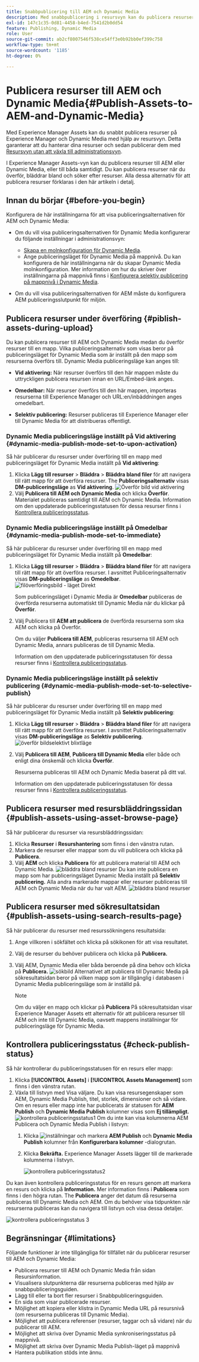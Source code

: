 ```yaml
---
title: Snabbpublicering till AEM och Dynamic Media
description: Med snabbpublicering i resursvyn kan du publicera resurser till AEM och dynamiska medier samtidigt eller separat. Du kan välja resurser och mappar och välja att publicera till Dynamic Media eller AEM.
exl-id: 147c1c35-0d81-4458-b4ed-7541d2b0dd54
feature: Publishing, Dynamic Media
role: User
source-git-commit: ab2cf8007546f538ce54ff3e0b92bb0ef399c758
workflow-type: tm+mt
source-wordcount: '1185'
ht-degree: 0%

---
```


# Publicera resurser till AEM och Dynamic Media{#Publish-Assets-to-AEM-and-Dynamic-Media}

Med Experience Manager Assets kan du snabbt publicera resurser på Experience Manager och Dynamic Media med hjälp av resursvyn. Detta garanterar att du hanterar dina resurser och sedan publicerar dem med [Resursvyn utan att växla till administrationsvyn](/help/assets/overview.md##persona-based-experiences).

I Experience Manager Assets-vyn kan du publicera resurser till AEM eller Dynamic Media, eller till båda samtidigt. Du kan publicera resurser när du överför, bläddrar bland och söker efter resurser. Alla dessa alternativ för att publicera resurser förklaras i den här artikeln i detalj.

## Innan du börjar {#before-you-begin}

Konfigurera de här inställningarna för att visa publiceringsalternativen för AEM och Dynamic Media:

* Om du vill visa publiceringsalternativen för Dynamic Media konfigurerar du följande inställningar i administrationsvyn:

   * [Skapa en molnkonfiguration för Dynamic Media](/help/assets/dynamic-media/config-dm.md#configuring-dynamic-media-cloud-services).
   * Ange publiceringsläget för Dynamic Media på mappnivå. Du kan konfigurera de här inställningarna när du skapar Dynamic Media molnkonfiguration. Mer information om hur du skriver över inställningarna på mappnivå finns i [Konfigurera selektiv publicering på mappnivå i Dynamic Media](/help/assets/dynamic-media/selective-publishing.md).

* Om du vill visa publiceringsalternativen för AEM måste du konfigurera AEM publiceringsslutpunkt för miljön.

## Publicera resurser under överföring {#piblish-assets-during-upload}

Du kan publicera resurser till AEM och Dynamic Media medan du överför resurser till en mapp. Vilka publiceringsalternativ som visas beror på publiceringsläget för Dynamic Media som är inställt på den mapp som resurserna överförs till. Dynamic Media publiceringsläge kan anges till:

* **Vid aktivering:** När resurser överförs till den här mappen måste du uttryckligen publicera resursen innan en URL/Embed-länk anges.

* **Omedelbar:** När resurser överförs till den här mappen, importeras resurserna till Experience Manager och URL:en/inbäddningen anges omedelbart.
* **Selektiv publicering:** Resurser publiceras till Experience Manager eller till Dynamic Media för att distribueras offentligt.

### Dynamic Media publiceringsläge inställt på Vid aktivering {#dynamic-media-publish-mode-set-to-upon-activation}

Så här publicerar du resurser under överföring till en mapp med publiceringsläget för Dynamic Media inställt på **Vid aktivering**:

1. Klicka **Lägg till resurser** > **Bläddra** > **Bläddra bland filer** för att navigera till rätt mapp för att överföra resurser. The **Publiceringsalternativ** visas **DM-publiceringsläge** as **Vid aktivering**.
   ![Överför bild vid aktivering](/help/assets/assets/upload-uactivation.svg)
2. Välj **Publicera till AEM och Dynamic Media** och klicka **Överför**. Materialet publiceras samtidigt till AEM och Dynamic Media. Information om den uppdaterade publiceringsstatusen för dessa resurser finns i [Kontrollera publiceringsstatus](#check-publish-status).

### Dynamic Media publiceringsläge inställt på Omedelbar {#dynamic-media-publish-mode-set-to-immediate}

Så här publicerar du resurser under överföring till en mapp med publiceringsläget för Dynamic Media inställt på **Omedelbar**:

1. Klicka **Lägg till resurser** > **Bläddra** > **Bläddra bland filer** för att navigera till rätt mapp för att överföra resurser. I avsnittet Publiceringsalternativ visas **DM-publiceringsläge** as **Omedelbar**.
   ![filöverföringsbild - läget Direkt](/help/assets/assets/resized-image-pdf-svg-new.svg)


   Som publiceringsläget i Dynamic Media är **Omedelbar** publiceras de överförda resurserna automatiskt till Dynamic Media när du klickar på **Överför**.

2. Välj Publicera till **AEM att publicera** de överförda resurserna som ska AEM och klicka på Överför.

   Om du väljer **Publicera till AEM**, publiceras resurserna till AEM och Dynamic Media, annars publiceras de till Dynamic Media.

   Information om den uppdaterade publiceringsstatusen för dessa resurser finns i [Kontrollera publiceringsstatus](#check-publish-status).

### Dynamic Media publiceringsläge inställt på selektiv publicering {#dynamic-media-publish-mode-set-to-selective-publish}

Så här publicerar du resurser under överföring till en mapp med publiceringsläget för Dynamic Media inställt på **Selektiv publicering**:

1. Klicka **Lägg till resurser** > **Bläddra** > **Bläddra bland filer** för att navigera till rätt mapp för att överföra resurser. I avsnittet Publiceringsalternativ visas **DM-publiceringsläge** as **Selektiv publicering**.
   ![överför bildselektivt blixtläge](/help/assets/assets/upload-selective.svg)

2. Välj **Publicera till AEM**, **Publicera till Dynamic Media** eller både och enligt dina önskemål och klicka **Överför**.

   Resurserna publiceras till AEM och Dynamic Media baserat på ditt val.

   Information om den uppdaterade publiceringsstatusen för dessa resurser finns i [Kontrollera publiceringsstatus](#check-publish-status).

## Publicera resurser med resursbläddringssidan {#publish-assets-using-asset-browse-page}

Så här publicerar du resurser via resursbläddringssidan:

1. Klicka **Resurser** i **Resurshantering** som finns i den vänstra rutan.
2. Markera de resurser eller mappar som du vill publicera och klicka på **Publicera**.
3. Välj **AEM** och klicka **Publicera** för att publicera material till AEM och Dynamic Media.
   ![bläddra bland resurser](/help/assets/assets/browse-uactivation-immediate.svg)
Du kan inte publicera en mapp som har publiceringsläget Dynamic Media inställt på **Selektiv publicering.** Alla andra markerade mappar eller resurser publiceras till AEM och Dynamic Media när du har valt AEM.
   ![bläddra bland resurser](/help/assets/assets/browse-selective123.svg)

## Publicera resurser med sökresultatsidan {#publish-assets-using-search-results-page}

Så här publicerar du resurser med resurssökningens resultatsida:

1. Ange villkoren i sökfältet och klicka på sökikonen för att visa resultatet.
2. Välj de resurser du behöver publicera och klicka på **Publicera.**
3. Välj AEM, Dynamic Media eller båda beroende på dina behov och klicka på **Publicera.**
   ![sökbild](/help/assets/assets/search-mode.svg)
Alternativet att publicera till Dynamic Media på sökresultatsidan beror på vilken mapp som är tillgänglig i databasen i Dynamic Media publiceringsläge som är inställd på.

   >[!NOTE]
   >
   >Om du väljer en mapp och klickar på **Publicera** På sökresultatsidan visar Experience Manager Assets ett alternativ för att publicera resurser till AEM och inte till Dynamic Media, oavsett mappens inställningar för publiceringsläge för Dynamic Media.

## Kontrollera publiceringsstatus {#check-publish-status}

Så här kontrollerar du publiceringsstatusen för en resurs eller mapp:

1. Klicka **[!UICONTROL Assets]** i **[!UICONTROL Assets Management]** som finns i den vänstra rutan.
2. Växla till listvyn med Visa väljare. Du kan visa resursegenskaper som AEM, Dynamic Media Publish, titel, storlek, dimensioner och så vidare.\
   Om en resurs eller mapp inte har publicerats är statusen för **AEM Publish** och **Dynamic Media Publish** kolumner visas som **Ej tillämpligt.**
   ![kontrollera publiceringsstatus1](/help/assets/assets/check-publish-status1.png)
Om du inte kan visa kolumnerna AEM Publicera och Dynamic Media Publish i listvyn:
   1. Klicka ![inställningar](/help/assets/assets/settings-icon.svg) och markera **AEM Publish** och **Dynamic Media Publish** kolumner från **Konfigurerbara kolumner** -dialogrutan.
   2. Klicka **Bekräfta.** Experience Manager Assets lägger till de markerade kolumnerna i listvyn.

      ![kontrollera publiceringsstatus2](/help/assets/assets/check-publish-status2.png)

Du kan även kontrollera publiceringsstatus för en resurs genom att markera en resurs och klicka på **Information.** Mer information finns i **Publicera** som finns i den högra rutan. The **Publicera** anger det datum då resurserna publiceras till Dynamic Media och AEM. Om du behöver visa tidpunkten när resurserna publiceras kan du navigera till listvyn och visa dessa detaljer.

![kontrollera publiceringsstatus 3](/help/assets/assets/check-publish-status3.png)

## Begränsningar {#limitations}

Följande funktioner är inte tillgängliga för tillfället när du publicerar resurser till AEM och Dynamic Media:

* Publicera resurser till AEM och Dynamic Media från sidan Resursinformation.
* Visualisera slutpunkterna där resurserna publiceras med hjälp av snabbpubliceringsguiden.
* Lägg till eller ta bort fler resurser i Snabbpubliceringsguiden.
* En sida som visar publicerade resurser.
* Möjlighet att kopiera eller klistra in Dynamic Media URL på resursnivå (om resurserna publiceras till Dynamic Media).
* Möjlighet att publicera referenser (resurser, taggar och så vidare) när du publicerar till AEM.
* Möjlighet att skriva över Dynamic Media synkroniseringsstatus på mappnivå.
* Möjlighet att skriva över Dynamic Media Publish-läget på mappnivå
* Hantera publikation stöds inte ännu.
